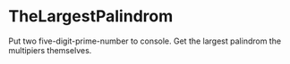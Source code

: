 # TheLargestPalindrom
Put two five-digit-prime-number to console.
Get the largest palindrom the multipiers themselves.

